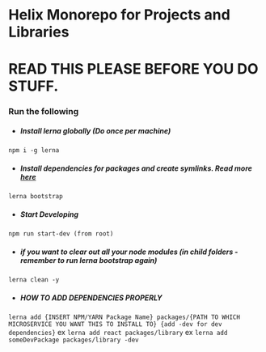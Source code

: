 # Helix Monorepo for Projects and Libraries
# READ THIS PLEASE BEFORE YOU DO STUFF.


### Run the following

- ##### Install lerna globally (Do once per machine)
`npm i -g lerna`

- ##### Install dependencies for packages and create symlinks. Read more [here](https://github.com/lerna/lerna/tree/master/commands/bootstrap#readme)
`lerna bootstrap` 

- ##### Start Developing
`npm run start-dev (from root)` 

- ##### if you want to clear out all your node modules (in child folders - remember to run lerna bootstrap again)
`lerna clean -y` 



- ##### HOW TO ADD DEPENDENCIES PROPERLY
`lerna add {INSERT NPM/YARN Package Name} packages/{PATH TO WHICH MICROSERVICE YOU WANT THIS TO INSTALL TO} {add -dev for dev dependencies}`
ex `lerna add react packages/library`
ex `lerna add someDevPackage packages/library -dev`
